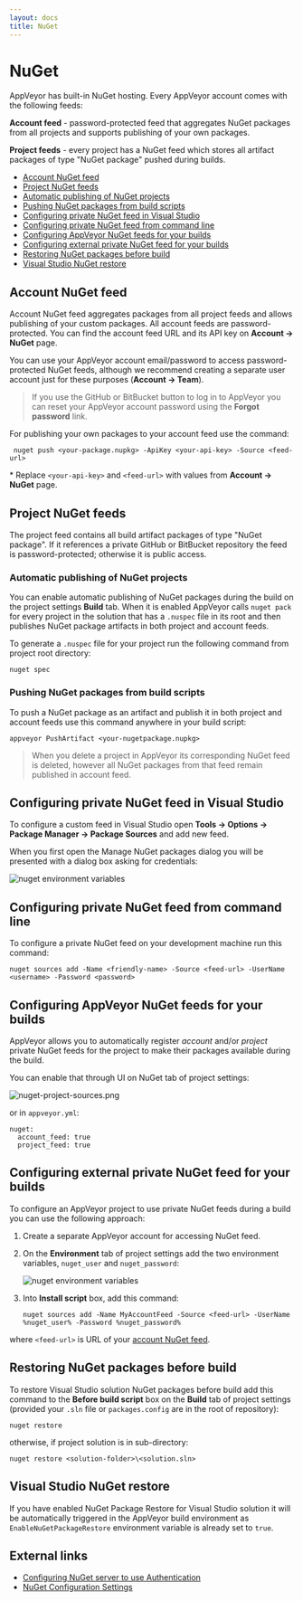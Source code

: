 ```yaml
---
layout: docs
title: NuGet
---
```


# NuGet

AppVeyor has built-in NuGet hosting. Every AppVeyor account comes with the following feeds:

**Account feed** - password-protected feed that aggregates NuGet packages from all projects and supports publishing of your own packages.

**Project feeds** - every project has a NuGet feed which stores all artifact packages of type "NuGet package" pushed during builds.

* [Account NuGet feed](#account-feed)
* [Project NuGet feeds](#project-feeds)
* [Automatic publishing of NuGet projects](#auto-package)
* [Pushing NuGet packages from build scripts](#push-package)
* [Configuring private NuGet feed in Visual Studio](#private-feed-vs)
* [Configuring private NuGet feed from command line](#private-feed-cmd)
* [Configuring AppVeyor NuGet feeds for your builds](#configure-appveyor-feeds)
* [Configuring external private NuGet feed for your builds](#configure-private-feed)
* [Restoring NuGet packages before build](#nuget-restore)
* [Visual Studio NuGet restore](#visual-studio-nuget-restore)


<a id="account-feed"></a>
## Account NuGet feed

Account NuGet feed aggregates packages from all project feeds and allows publishing of your custom packages.
All account feeds are password-protected. You can find the account feed URL and its API key on **Account -> NuGet** page.

You can use your AppVeyor account email/password to access password-protected NuGet feeds, although we recommend creating a separate user account just for these purposes (**Account -> Team**).

> If you use the GitHub or BitBucket button to log in to AppVeyor you can reset your AppVeyor account password using the **Forgot password** link.

For publishing your own packages to your account feed use the command:

	 nuget push <your-package.nupkg> -ApiKey <your-api-key> -Source <feed-url>

\* Replace `<your-api-key>` and `<feed-url>` with values from **Account -> NuGet** page.




<a id="project-feeds"></a>
## Project NuGet feeds

The project feed contains all build artifact packages of type "NuGet package". If it references a private GitHub or BitBucket repository the feed is password-protected; otherwise it is public access.



<a id="auto-package"></a>
### Automatic publishing of NuGet projects

You can enable automatic publishing of NuGet packages during the build on the project settings **Build** tab. When it is enabled AppVeyor calls `nuget pack` for every project in the solution that has a `.nuspec` file in its root and then publishes NuGet package artifacts in both project and account feeds.

To generate a `.nuspec` file for your project run the following command from project root directory:

	nuget spec



<a id="push-package"></a>
### Pushing NuGet packages from build scripts

To push a NuGet package as an artifact and publish it in both project and account feeds use this command anywhere in your build script:

	appveyor PushArtifact <your-nugetpackage.nupkg>

> When you delete a project in AppVeyor its corresponding NuGet feed is deleted, however all NuGet packages from that feed remain published in account feed.




<a id="private-feed-vs"></a>
## Configuring private NuGet feed in Visual Studio

To configure a custom feed in Visual Studio open **Tools -> Options -> Package Manager -> Package Sources** and add new feed.

When you first open the Manage NuGet packages dialog you will be presented with a dialog box asking for credentials:

![nuget environment variables](/content/docs/images/nuget-visualstudio-auth.png)




<a id="private-feed-cmd"></a>
## Configuring private NuGet feed from command line

To configure a private NuGet feed on your development machine run this command:

	nuget sources add -Name <friendly-name> -Source <feed-url> -UserName <username> -Password <password>



<a id="configure-appveyor-feeds"></a>
## Configuring AppVeyor NuGet feeds for your builds

AppVeyor allows you to automatically register *account* and/or *project* private NuGet feeds for the project to make their packages available during the build.

You can enable that through UI on NuGet tab of project settings:

![nuget-project-sources.png](/content/docs/images/nuget-project-sources.png)

or in `appveyor.yml`:

	nuget:
	  account_feed: true
	  project_feed: true



<a id="configure-private-feed"></a>
## Configuring external private NuGet feed for your builds

To configure an AppVeyor project to use private NuGet feeds during a build you can use the following approach:

1. Create a separate AppVeyor account for accessing NuGet feed.
2. On the **Environment** tab of project settings add the two environment variables, `nuget_user` and `nuget_password`:

   ![nuget environment variables](/content/docs/images/nuget-environment-variables.png) 

3. Into **Install script** box, add this command:

	`nuget sources add -Name MyAccountFeed -Source <feed-url> -UserName %nuget_user% -Password %nuget_password%`

where `<feed-url>` is URL of your [account NuGet feed](https://ci.appveyor.com/nuget).




<a id="nuget-restore"></a>
## Restoring NuGet packages before build

To restore Visual Studio solution NuGet packages before build add this command to the **Before build script** box on the **Build** tab of project settings (provided your `.sln` file or `packages.config` are in the root of repository):

    nuget restore

otherwise, if project solution is in sub-directory:

    nuget restore <solution-folder>\<solution.sln>



<a id="visual-studio-nuget-restore"></a>
## Visual Studio NuGet restore

If you have enabled NuGet Package Restore for Visual Studio solution it will be automatically triggered in the AppVeyor build environment as `EnableNuGetPackageRestore` environment variable is already set to `true`. 



## External links

* [Configuring NuGet server to use Authentication](http://stackoverflow.com/questions/17928112/configuring-nuget-server-to-use-authentication)
* [NuGet Configuration Settings](http://docs.nuget.org/docs/reference/nuget-config-settings)